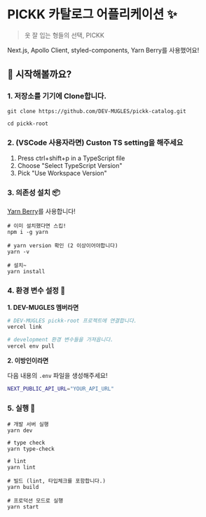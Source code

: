 # PICKK 카탈로그 어플리케이션 ✨

> 옷 잘 입는 형들의 선택, PICKK

Next.js, Apollo Client, styled-components, Yarn Berry를 사용했어요!

## 🙋 시작해볼까요?

### 1. 저장소를 기기에 Clone합니다.

```shell
git clone https://github.com/DEV-MUGLES/pickk-catalog.git

cd pickk-root
```

### 2. (VSCode 사용자라면) Custon TS setting을 해주세요

1. Press ctrl+shift+p in a TypeScript file
2. Choose "Select TypeScript Version"
3. Pick "Use Workspace Version"

### 3. 의존성 설치 📦

[Yarn Berry](https://yarnpkg.com/getting-started)를 사용합니다!

```shell
# 이미 설치했다면 스킵!
npm i -g yarn

# yarn version 확인 (2 이상이어야합니다)
yarn -v

# 설치~
yarn install
```

### 4. 환경 변수 설정 🔧

**1. DEV-MUGLES 멤버라면**

```sh
# DEV-MUGLES pickk-root 프로젝트에 연결합니다.
vercel link

# development 환경 변수들을 가져옵니다.
vercel env pull
```

**2. 이방인이라면**

다음 내용의 `.env` 파일을 생성해주세요!

```sh
NEXT_PUBLIC_API_URL="YOUR_API_URL"
```

### 5. 실행 🏃

```shell
# 개발 서버 실행
yarn dev

# type check
yarn type-check

# lint
yarn lint

# 빌드 (lint, 타입체크를 포함합니다.)
yarn build

# 프로덕션 모드로 실행
yarn start
```
